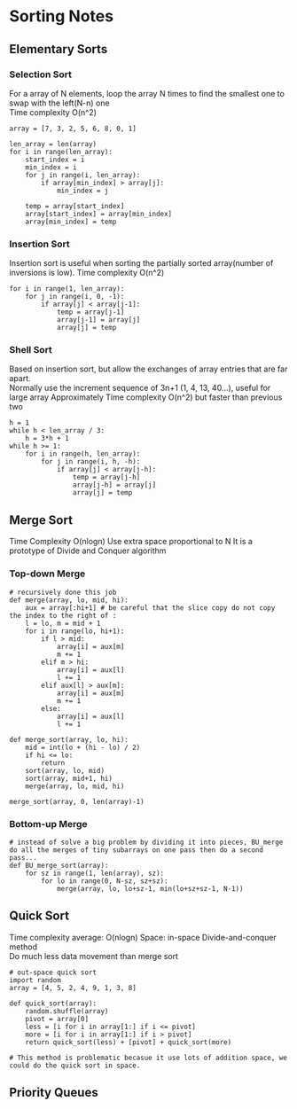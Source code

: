 # Sorting Notes
## Elementary Sorts
### Selection Sort
For a array of N elements, loop the array N times to find the smallest one to swap with the left(N-n) one  
Time complexity O(n^2)

    array = [7, 3, 2, 5, 6, 8, 0, 1]

    len_array = len(array)
    for i in range(len_array):
        start_index = i
        min_index = i
        for j in range(i, len_array):
            if array[min_index] > array[j]:
                min_index = j

        temp = array[start_index]
        array[start_index] = array[min_index]
        array[min_index] = temp

### Insertion Sort
Insertion sort is useful when sorting the partially sorted array(number of inversions is low).
Time complexity O(n^2)

    for i in range(1, len_array):
        for j in range(i, 0, -1):
            if array[j] < array[j-1]:
                temp = array[j-1]
                array[j-1] = array[j]
                array[j] = temp

### Shell Sort
Based on insertion sort, but allow the exchanges of array entries that are far apart.  
Normally use the increment sequence of 3n+1 (1, 4, 13, 40...), useful for large array
Approximately Time complexity O(n^2) but faster than previous two

    h = 1
    while h < len_array / 3:
        h = 3*h + 1
    while h >= 1:
        for i in range(h, len_array):
            for j in range(i, h, -h):
                if array[j] < array[j-h]:
                    temp = array[j-h]
                    array[j-h] = array[j]
                    array[j] = temp

## Merge Sort
Time Complexity O(nlogn)
Use extra space proportional to N
It is a prototype of Divide and Conquer algorithm
### Top-down Merge

    # recursively done this job
    def merge(array, lo, mid, hi):
        aux = array[:hi+1] # be careful that the slice copy do not copy the index to the right of :
        l = lo, m = mid + 1
        for i in range(lo, hi+1):
            if l > mid:
                array[i] = aux[m]
                m += 1
            elif m > hi:
                array[i] = aux[l]
                l += 1
            elif aux[l] > aux[m]:
                array[i] = aux[m]
                m += 1
            else:
                array[i] = aux[l]
                l += 1

    def merge_sort(array, lo, hi):
        mid = int(lo + (hi - lo) / 2)
        if hi <= lo:
            return
        sort(array, lo, mid)
        sort(array, mid+1, hi)
        merge(array, lo, mid, hi)
    
    merge_sort(array, 0, len(array)-1)

### Bottom-up Merge

    # instead of solve a big problem by dividing it into pieces, BU_merge do all the merges of tiny subarrays on one pass then do a second pass...
    def BU_merge_sort(array):
        for sz in range(1, len(array), sz):
            for lo in range(0, N-sz, sz+sz):
                merge(array, lo, lo+sz-1, min(lo+sz+sz-1, N-1))

## Quick Sort
Time complexity average: O(nlogn)
Space: in-space
Divide-and-conquer method  
Do much less data movement than merge sort

    # out-space quick sort
    import random
    array = [4, 5, 2, 4, 9, 1, 3, 8]
        
    def quick_sort(array):
        random.shuffle(array)
        pivot = array[0]
        less = [i for i in array[1:] if i <= pivot]
        more = [i for i in array[1:] if i > pivot]
        return quick_sort(less) + [pivot] + quick_sort(more)

    # This method is problematic becasue it use lots of addition space, we could do the quick sort in space.

## Priority Queues
